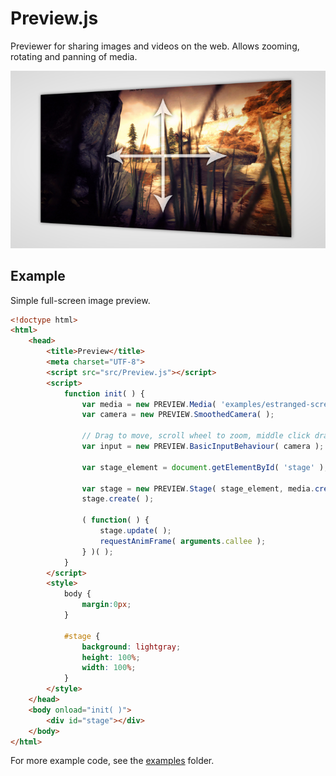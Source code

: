 Preview.js
==========

Previewer for sharing images and videos on the web. Allows zooming, rotating and panning of media.

![Preview.js... preview.](screenshot.png)

Example
-------

Simple full-screen image preview.

```html
<!doctype html>
<html>
	<head>
		<title>Preview</title>
		<meta charset="UTF-8">
		<script src="src/Preview.js"></script>
		<script>
			function init( ) {
				var media = new PREVIEW.Media( 'examples/estranged-screenshot.jpg' );
				var camera = new PREVIEW.SmoothedCamera( );
				
				// Drag to move, scroll wheel to zoom, middle click drag to rotate, esc to reset
				var input = new PREVIEW.BasicInputBehaviour( camera );
				
				var stage_element = document.getElementById( 'stage' );
				
				var stage = new PREVIEW.Stage( stage_element, media.create( ), camera );
				stage.create( );
				
				( function( ) {
					stage.update( );
					requestAnimFrame( arguments.callee );
				} )( );
			}
		</script>
		<style>
			body {
				margin:0px;
			}
		
			#stage {
				background: lightgray;
				height: 100%;
				width: 100%;
			}
		</style>
	</head>
	<body onload="init( )">
		<div id="stage"></div>
	</body>
</html>
```

For more example code, see the <a href="examples/">examples</a> folder.
